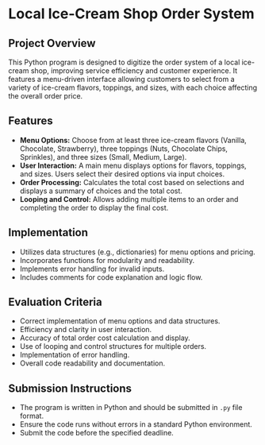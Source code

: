 # Local Ice-Cream Shop Order System

## Project Overview
This Python program is designed to digitize the order system of a local ice-cream shop, improving service efficiency and customer experience. It features a menu-driven interface allowing customers to select from a variety of ice-cream flavors, toppings, and sizes, with each choice affecting the overall order price.

## Features
- **Menu Options:** Choose from at least three ice-cream flavors (Vanilla, Chocolate, Strawberry), three toppings (Nuts, Chocolate Chips, Sprinkles), and three sizes (Small, Medium, Large).
- **User Interaction:** A main menu displays options for flavors, toppings, and sizes. Users select their desired options via input choices.
- **Order Processing:** Calculates the total cost based on selections and displays a summary of choices and the total cost.
- **Looping and Control:** Allows adding multiple items to an order and completing the order to display the final cost.

## Implementation
- Utilizes data structures (e.g., dictionaries) for menu options and pricing.
- Incorporates functions for modularity and readability.
- Implements error handling for invalid inputs.
- Includes comments for code explanation and logic flow.

## Evaluation Criteria
- Correct implementation of menu options and data structures.
- Efficiency and clarity in user interaction.
- Accuracy of total order cost calculation and display.
- Use of looping and control structures for multiple orders.
- Implementation of error handling.
- Overall code readability and documentation.

## Submission Instructions
- The program is written in Python and should be submitted in `.py` file format.
- Ensure the code runs without errors in a standard Python environment.
- Submit the code before the specified deadline.
